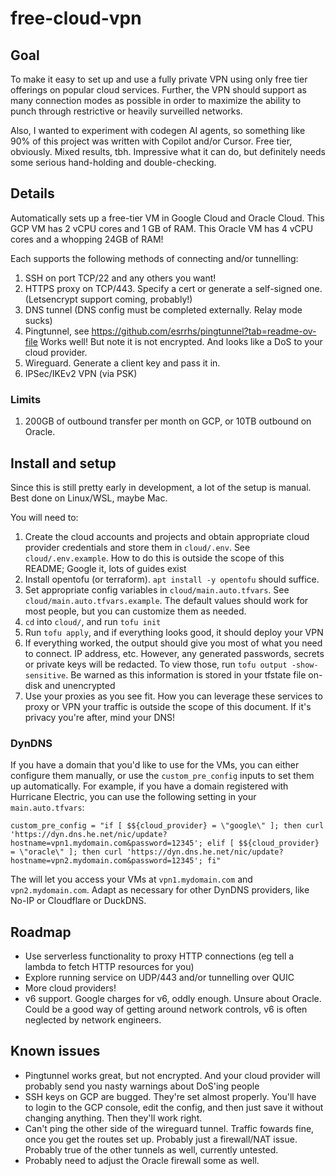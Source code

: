 # free-cloud-vpn

## Goal

To make it easy to set up and use a fully private VPN using only free tier offerings on popular cloud services. Further, the VPN should support as many connection modes as possible in order to maximize the ability to punch through restrictive or heavily surveilled networks.

Also, I wanted to experiment with codegen AI agents, so something like 90% of this project was written with Copilot and/or Cursor. Free tier, obviously. Mixed results, tbh. Impressive what it can do, but definitely needs some serious hand-holding and double-checking.

## Details

Automatically sets up a free-tier VM in Google Cloud and Oracle Cloud. This GCP VM has 2 vCPU cores and 1 GB of RAM. This Oracle VM has 4 vCPU cores and a whopping 24GB of RAM! 

Each supports the following methods of connecting and/or tunnelling:

1. SSH on port TCP/22 and any others you want!
2. HTTPS proxy on TCP/443. Specify a cert or generate a self-signed one. (Letsencrypt support coming, probably!)
3. DNS tunnel (DNS config must be completed externally. Relay mode sucks)
4. Pingtunnel, see https://github.com/esrrhs/pingtunnel?tab=readme-ov-file Works well! But note it is not encrypted. And looks like a DoS to your cloud provider.
5. Wireguard. Generate a client key and pass it in.
6. IPSec/IKEv2 VPN (via PSK)

### Limits

1. 200GB of outbound transfer per month on GCP, or 10TB outbound on Oracle.

## Install and setup

Since this is still pretty early in development, a lot of the setup is manual. Best done on Linux/WSL, maybe Mac.

You will need to:

1. Create the cloud accounts and projects and obtain appropriate cloud provider credentials and store them in `cloud/.env`. See `cloud/.env.example`. How to do this is outside the scope of this README; Google it, lots of guides exist
2. Install opentofu (or terraform). `apt install -y opentofu` should suffice.
3. Set appropriate config variables in `cloud/main.auto.tfvars`. See `cloud/main.auto.tfvars.example`. The default values should work for most people, but you can customize them as needed.
4. `cd` into `cloud/`, and run `tofu init`
5. Run `tofu apply`, and if everything looks good, it should deploy your VPN
6. If everything worked, the output should give you most of what you need to connect. IP address, etc. However, any generated passwords, secrets or private keys will be redacted. To view those, run `tofu output -show-sensitive`. Be warned as this information is stored in your tfstate file on-disk and unencrypted
7. Use your proxies as you see fit. How you can leverage these services to proxy or VPN your traffic is outside the scope of this document. If it's privacy you're after, mind your DNS!

### DynDNS

If you have a domain that you'd like to use for the VMs, you can either configure them manually, or use the `custom_pre_config` inputs to set them up automatically. For example, if you have a domain registered with Hurricane Electric, you can use the following setting in your `main.auto.tfvars`:

```
custom_pre_config = "if [ $${cloud_provider} = \"google\" ]; then curl 'https://dyn.dns.he.net/nic/update?hostname=vpn1.mydomain.com&password=12345'; elif [ $${cloud_provider} = \"oracle\" ]; then curl 'https://dyn.dns.he.net/nic/update?hostname=vpn2.mydomain.com&password=12345'; fi"
```

The will let you access your VMs at `vpn1.mydomain.com` and `vpn2.mydomain.com`. Adapt as necessary for other DynDNS providers, like No-IP or Cloudflare or DuckDNS.

## Roadmap

* Use serverless functionality to proxy HTTP connections (eg tell a lambda to fetch HTTP resources for you)
* Explore running service on UDP/443 and/or tunnelling over QUIC
* More cloud providers!
* v6 support. Google charges for v6, oddly enough. Unsure about Oracle. Could be a good way of getting around network controls, v6 is often neglected by network engineers.

## Known issues

* Pingtunnel works great, but not encrypted. And your cloud provider will probably send you nasty warnings about DoS'ing people
* SSH keys on GCP are bugged. They're set almost properly. You'll have to login to the GCP console, edit the config, and then just save it without changing anything. Then they'll work right.
* Can't ping the other side of the wireguard tunnel. Traffic fowards fine, once you get the routes set up. Probably just a firewall/NAT issue. Probably true of the other tunnels as well, currently untested.
* Probably need to adjust the Oracle firewall some as well.

